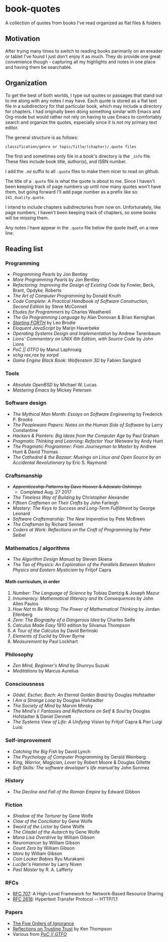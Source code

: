 # book-quotes
A collection of quotes from books I've read organized as flat files & folders

## Motivation
After trying many times to switch to reading books parimarily on an ereader or tablet I've found I just don't enjoy it as much. They do provide one great convenience though - capturing all my highlights and notes in one place and having them be searchable.

## Organization
To get the best of both worlds, I type out quotes or passages that stand out to me along with any notes I may have. Each quote is stored as a flat text file in a subdirectory for that particular book, which may include a directory for chapters. I had originally been doing something similar with Emacs and Org-mode but would rather not rely on having to use Emacs to comfortably search and organize the quotes, especially since it is not my primary text editor.

The general structure is as follows:

`classification/genre or topic/title/(chapter)/.quote files`

The first and sometimes only file in a book's directory is the `_info` file. These files include book title, author(s), and ISBN number.

I add the `.md` suffix to all `.quote` files to make them nicer to read on github.

The title of a `.quote` file is what the quote is about to me. Since I haven't been keeping track of page numbers up until now many quotes won't have them, but going forward I'll add page number as a prefix like so: `241_duality.quote`.

I intend to include chapters subdirectories from now on. Unfortunately, like page numbers, I haven't been keeping track of chapters, so some books will be missing them.

Any notes I have appear in the `.quote` file below the quote itself, on a new line.

## Reading list

### Programming

* _Programming Pearls_ by Jon Bentley
* _More Programming Pearls_ by Jon Bentley
* _Refactoring: Improving the Design of Existing Code_ by Fowler, Beck, Brant, Opdyke, Roberts
* _The Art of Computer Programming_ by Donald Knuth
* _Code Complete: A Practical Handbook of Software Construction, Second Edition_ by Steve McConnell
* _Etudes for Programmers_ by Charles Weatherell
* _The Go Programming Language_ by Alan Donovan & Brian Kernighan
* _[Starting FORTH](https://www.forth.com/starting-forth/)_ by Leo Brodie
* _Eloquent JavaScript_ by Marijn Haverbeke
* _Operating Systems Design and Implementation_ by Andrew Tanenbaum
* _Lions' Commentary on UNIX 6th Edition, with Source Code_ by John Lions
* _PoC || GTFO_ by Manul Laphroaig
* _xchg rax,rax_ by xorpd
* _Game Engine Black Book: Wolfenstein 3D_ by Fabien Sanglard

### Tools

* _Absolute OpenBSD_ by Michael W. Lucas
* _Mastering Emacs_ by Mickey Petersen

### Software design

* _The Mythical Man Month: Essays on Software Engineering_ by Frederick P. Brooks
* _The Peopleware Papers: Notes on the Human Side of Software_ by Larry Constantine
* _Hackers & Painters: Big Ideas from the Computer Age_ by Paul Graham
* _Pragmatic Thinking and Learning: Refactor Your Wetware_ by Andy Hunt
* _The Pragmatic Programmer: From Journeyman to Master_ by Andrew Hunt & David Thomas
* _The Cathedral & the Bazaar: Musings on Linux and Open Source by an Accidental Revolutionary_ by Eric S. Raymond

### Craftsmanship

* ~~_Apprenticeship Patterns_ by Dave Hoover & Adewale Oshineye~~
    * Completed Aug. 27 2017
* _The Timeless Way of Building_ by Christopher Alexander
* _Fifteen Craftsmen on Their Crafts_ by John Farleigh
* _Mastery: The Keys to Success and Long-Term Fulfillment_ by George Leonard
* _Software Craftsmanship: The New Imperative_ by Pete McBreen
* _The Craftsman_ by Richard Sennet
* _Coders at Work: Reflections on the Craft of Programming_ by Peter Seibel

### Mathematics / algorithms

* _The Algorithm Design Manual_ by Steven Skiena
* _The Tao of Physics: An Exploration of the Parallels Between Modern Physics and Eastern Mysticism_ by Fritjof Capra

#### Math curriculum, in order

1. _Number: The Language of Science_ by Tobias Dantzig & Joseph Mazur
2. _Innumeracy: Mathematical Illiteracy and Its Consequences_ by John Allen Paulos
3. _How Not to Be Wrong: The Power of Mathematical Thinking_ by Jordan Ellenberg
4. _Zero: The Biography of a Dangerous Idea_ by Charles Seife
5. _Calculus Made Easy_ 1910 edition by Silvanus Thompson
6. _A Tour of the Calculus_ by David Berlinski
7. _Elements of Euclid_ by Oliver Byrne
8. _Measurement_ by Paul Lockhart


### Philosophy

* _Zen Mind, Beginner's Mind_ by Shunryu Suzuki
* _Meditations_ by Marcus Aurelius

### Consciousness

* _Gödel, Escher, Bach: An Eternal Golden Braid_ by Douglas Hofstadter
* _I Am a Strange Loop_ by Douglas Hofstadter
* _The Society of Mind_ by Marvin Minsky
* _The Mind's I: Fantasies and Reflections on Self & Soul_ by Douglas Hofstadter & Daniel Dennett
* _The Systems View of Life: A Unifying Vision_ by Fritjof Capra & Pier Luigi Luisi

### Self-improvement
* _Catching the Big Fish_ by David Lynch
* _The Psychology of Computer Programming_ by Gerald Weinberg
* _King, Warrior, Magician, Lover_ by Robert Moore & Douglas Gillette
* _Soft Skills: The software developer's life manual_ by John Sonmez

### History

* _The Decline and Fall of the Roman Empire_ by Edward Gibbon

### Fiction

* _Shadow of the Torturer_ by Gene Wolfe
* _Claw of the Conciliator_ by Gene Wolfe
* _Sword of the Lictor_ by Gene Wolfe
* _The Citadel of the Autarch_ by Gene Wolfe
* _Mona Lisa Overdrive_ by William Gibson
* _Neuromancer_ by William Gibson
* _Count Zero_ by William Gibson
* _Idoru_ by William Gibson
* _Coin Locker Babies_ Ryu Murakami
* _Lucifer's Hammer_ by Larry Niven
* _Past Master_ by R. A. Lafferty

### RFCs

* [RFC 707](https://tools.ietf.org/html/rfc707): A High-Level Framework for Network-Based Resource Sharing
* [RFC 2616](https://tools.ietf.org/html/rfc2616): Hypertext Transfer Protocol -- HTTP/1.1

### Papers

* [The Five Orders of Ignorance](http://www.la-acm.org/Archives/laacm0512-Article%2002%20The%205%20Orders%20of%20Ignorance%20OCT%202000.pdf)
* [Reflections on Trusting Trust](https://www.ece.cmu.edu/~ganger/712.fall02/papers/p761-thompson.pdf) by Ken Thompson
* Various from [_PoC || GTFO_](https://www.alchemistowl.org/pocorgtfo/)
